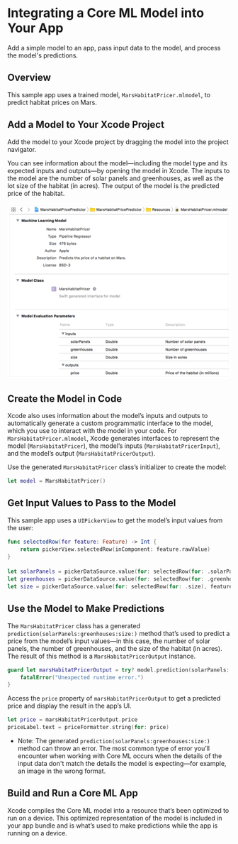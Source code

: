 # Integrating a Core ML Model into Your App

Add a simple model to an app, 
pass input data to the model, and process the model's predictions. 

## Overview

This sample app uses a trained model, `MarsHabitatPricer.mlmodel`, 
to predict habitat prices on Mars.

## Add a Model to Your Xcode Project

Add the model to your Xcode project by dragging the model into the project 
navigator. 

You can see information about the model—including 
the model type and its expected inputs and outputs—by 
opening the model in Xcode. 
The inputs to the 
model are the number of solar panels and greenhouses, as well 
as the lot size of the habitat (in acres). 
The output of the model is the predicted price of the habitat.

![Xcode screenshot of a properly processed Core ML model](Documentation/XcodeCoreMLModel.png)

## Create the Model in Code

Xcode also uses information about the model’s inputs and outputs to 
automatically generate a custom programmatic interface to the model, 
which you use to interact with the model in your code.
For `MarsHabitatPricer.mlmodel`, Xcode generates interfaces to 
represent the model (`MarsHabitatPricer`), the model’s inputs (`MarsHabitatPricerInput`), 
and the model’s output (`MarsHabitatPricerOutput`).

Use the generated `MarsHabitatPricer` class’s initializer to create the model:

``` swift
let model = MarsHabitatPricer()
```

## Get Input Values to Pass to the Model

This sample app uses a `UIPickerView` to get the model’s input values from the user:

``` swift
func selectedRow(for feature: Feature) -> Int {
    return pickerView.selectedRow(inComponent: feature.rawValue)
}

let solarPanels = pickerDataSource.value(for: selectedRow(for: .solarPanels), feature: .solarPanels)
let greenhouses = pickerDataSource.value(for: selectedRow(for: .greenhouses), feature: .greenhouses)
let size = pickerDataSource.value(for: selectedRow(for: .size), feature: .size)
```

## Use the Model to Make Predictions

The `MarsHabitatPricer` class has a generated 
`prediction(solarPanels:greenhouses:size:)` method that’s used to predict a
price from the model’s input values—in this case, the number of solar panels,
the number of greenhouses, and the size of the habitat (in acres). The result of
this method is a `MarsHabitatPricerOutput` instance.

``` swift
guard let marsHabitatPricerOutput = try? model.prediction(solarPanels: solarPanels, greenhouses: greenhouses, size: size) else {
    fatalError("Unexpected runtime error.")
}
```

Access the `price` property of `marsHabitatPricerOutput` to get a predicted price 
and display the result in the app’s UI.

``` swift
let price = marsHabitatPricerOutput.price
priceLabel.text = priceFormatter.string(for: price)
```

- Note: The generated `prediction(solarPanels:greenhouses:size:)` method can throw an error. The most common type of error you’ll encounter when working with Core ML occurs when the details of the input data don't match the details the model is expecting—for example, an image in the wrong format. 

## Build and Run a Core ML App 

Xcode compiles the Core ML model 
into a resource that’s been optimized to run on a device. 
This optimized representation of the model is included in your app bundle
and is what’s used to make predictions while the app is running on a device. 

